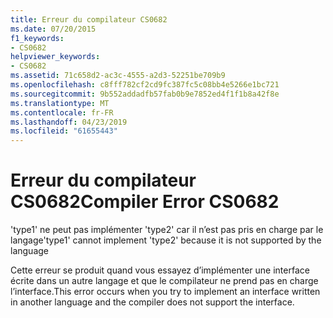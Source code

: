```yaml
---
title: Erreur du compilateur CS0682
ms.date: 07/20/2015
f1_keywords:
- CS0682
helpviewer_keywords:
- CS0682
ms.assetid: 71c658d2-ac3c-4555-a2d3-52251be709b9
ms.openlocfilehash: c8fff782cf2cd9fc387fc5c08bb4e5266e1bc721
ms.sourcegitcommit: 9b552addadfb57fab0b9e7852ed4f1f1b8a42f8e
ms.translationtype: MT
ms.contentlocale: fr-FR
ms.lasthandoff: 04/23/2019
ms.locfileid: "61655443"
---
```

# <a name="compiler-error-cs0682"></a><span data-ttu-id="b3c38-102">Erreur du compilateur CS0682</span><span class="sxs-lookup"><span data-stu-id="b3c38-102">Compiler Error CS0682</span></span>
<span data-ttu-id="b3c38-103">'type1' ne peut pas implémenter 'type2' car il n’est pas pris en charge par le langage</span><span class="sxs-lookup"><span data-stu-id="b3c38-103">'type1' cannot implement 'type2' because it is not supported by the language</span></span>  
  
 <span data-ttu-id="b3c38-104">Cette erreur se produit quand vous essayez d’implémenter une interface écrite dans un autre langage et que le compilateur ne prend pas en charge l’interface.</span><span class="sxs-lookup"><span data-stu-id="b3c38-104">This error occurs when you try to implement an interface written in another language and the compiler does not support the interface.</span></span>
